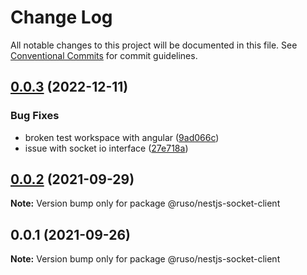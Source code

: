 # Change Log

All notable changes to this project will be documented in this file. See [Conventional Commits](https://conventionalcommits.org) for commit guidelines.

## [0.0.3](https://github.com/ruslanguns/ruso-monorepo/compare/@ruso/nestjs-socket-client@0.0.2...@ruso/nestjs-socket-client@0.0.3) (2022-12-11)

### Bug Fixes

- broken test workspace with angular ([9ad066c](https://github.com/ruslanguns/ruso-monorepo/commit/9ad066cb3d9a6d07cedba07c6a961d23e4a94f45))
- issue with socket io interface ([27e718a](https://github.com/ruslanguns/ruso-monorepo/commit/27e718a63664a039ed62d769a5cc3cde7eaa4b0f))

## [0.0.2](https://github.com/ruslanguns/ruso-monorepo/compare/@ruso/nestjs-socket-client@0.0.1...@ruso/nestjs-socket-client@0.0.2) (2021-09-29)

**Note:** Version bump only for package @ruso/nestjs-socket-client

## 0.0.1 (2021-09-26)

**Note:** Version bump only for package @ruso/nestjs-socket-client
